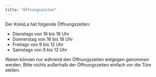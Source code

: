```yaml
---
title: "Öffnungszeiten"
---
```


Der KreisLa hat folgende Öffnungszeiten:
- Dienstags von 16 bis 18 Uhr
- Donnerstag von 16 bis 18 Uhr
- Freitags von 9 bis 12 Uhr
- Samstags von 9 bis 12 Uhr

Waren können nur während den Öffnungszeiten entgegen genommen werden. Bitte nichts außerhalb der Öffnungszeiten einfach vor die Türe stellen.
